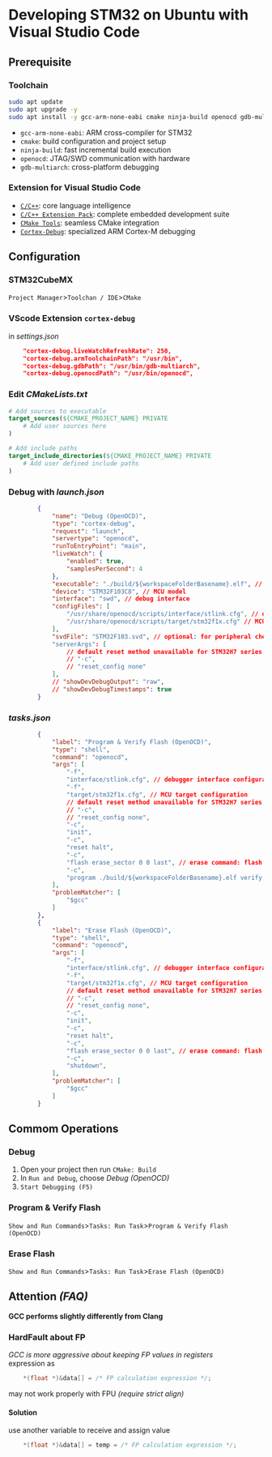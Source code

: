 # Developing STM32 on Ubuntu with Visual Studio Code
## Prerequisite
### Toolchain
```bash
sudo apt update
sudo apt upgrade -y
sudo apt install -y gcc-arm-none-eabi cmake ninja-build openocd gdb-multiarch
```
- `gcc-arm-none-eabi`: ARM cross-compiler for STM32
- `cmake`: build configuration and project setup
- `ninja-build`: fast incremental build execution
- `openocd`: JTAG/SWD communication with hardware
- `gdb-multiarch`: cross-platform debugging
### Extension for Visual Studio Code
- [`C/C++`](https://marketplace.visualstudio.com/items?itemName=ms-vscode.cpptools): core language intelligence
- [`C/C++ Extension Pack`](https://marketplace.visualstudio.com/items?itemName=ms-vscode.cpptools-extension-pack): complete embedded development suite
- [`CMake Tools`](https://marketplace.visualstudio.com/items?itemName=ms-vscode.cmake-tools): seamless CMake integration
- [`Cortex-Debug`](https://marketplace.visualstudio.com/items?itemName=marus25.cortex-debug): specialized ARM Cortex-M debugging
## Configuration
### STM32CubeMX
`Project Manager`>`Toolchan / IDE`>`CMake`
### VScode Extension `cortex-debug`
in *settings.json*
```json
    "cortex-debug.liveWatchRefreshRate": 250,
    "cortex-debug.armToolchainPath": "/usr/bin",
    "cortex-debug.gdbPath": "/usr/bin/gdb-multiarch",
    "cortex-debug.openocdPath": "/usr/bin/openocd",
```
### Edit *CMakeLists.txt*
```cmake
# Add sources to executable
target_sources(${CMAKE_PROJECT_NAME} PRIVATE
    # Add user sources here
)

# Add include paths
target_include_directories(${CMAKE_PROJECT_NAME} PRIVATE
    # Add user defined include paths
)
```
### Debug with *launch.json*
```json
        {
            "name": "Debug (OpenOCD)",
            "type": "cortex-debug",
            "request": "launch",
            "servertype": "openocd",
            "runToEntryPoint": "main",
            "liveWatch": {
                "enabled": true,
                "samplesPerSecond": 4
            },
            "executable": "./build/${workspaceFolderBasename}.elf", // ELF file path
            "device": "STM32F103C8", // MCU model
            "interface": "swd", // debug interface
            "configFiles": [
                "/usr/share/openocd/scripts/interface/stlink.cfg", // debugger interface configuration
                "/usr/share/openocd/scripts/target/stm32f1x.cfg" // MCU target configuration
            ],
            "svdFile": "STM32F103.svd", // optional: for peripheral check
            "serverArgs": [
                // default reset method unavailable for STM32H7 series        
                // "-c",
                // "reset_config none"
            ],
            // "showDevDebugOutput": "raw",
            // "showDevDebugTimestamps": true
        }
```
### *tasks.json*
```json
        {
            "label": "Program & Verify Flash (OpenOCD)",
            "type": "shell",
            "command": "openocd",
            "args": [
                "-f",
                "interface/stlink.cfg", // debugger interface configuration
                "-f",
                "target/stm32f1x.cfg", // MCU target configuration
                // default reset method unavailable for STM32H7 series        
                // "-c",
                // "reset_config none",
                "-c",
                "init",
                "-c",
                "reset halt",
                "-c", 
                "flash erase_sector 0 0 last", // erase command: flash erase_sector <bank> <first_sector> <last_sector>
                "-c",
                "program ./build/${workspaceFolderBasename}.elf verify reset exit",
            ],
            "problemMatcher": [
                "$gcc"
            ]
        },
        {
            "label": "Erase Flash (OpenOCD)",
            "type": "shell",
            "command": "openocd",
            "args": [
                "-f",
                "interface/stlink.cfg", // debugger interface configuration
                "-f",
                "target/stm32f1x.cfg", // MCU target configuration
                // default reset method unavailable for STM32H7 series        
                // "-c",
                // "reset_config none",
                "-c",
                "init",
                "-c",
                "reset halt",
                "-c",
                "flash erase_sector 0 0 last", // erase command: flash erase_sector <bank> <first_sector> <last_sector>
                "-c",
                "shutdown",
            ],
            "problemMatcher": [
                "$gcc"
            ]
        }
```
## Commom Operations
### Debug
1. Open your project then run `CMake: Build`
2. In `Run and Debug`, choose *Debug (OpenOCD)*
3. `Start Debugging (F5)`
### Program & Verify Flash
`Show and Run Commands`>`Tasks: Run Task`>`Program & Verify Flash (OpenOCD)`
### Erase Flash
`Show and Run Commands`>`Tasks: Run Task`>`Erase Flash (OpenOCD)`
## Attention *(FAQ)*
**GCC performs slightly differently from Clang**
### HardFault about FP
*GCC is more aggressive about keeping FP values in registers*  
expression as
```C
    *(float *)&data[] = /* FP calculation expression */;
```
may not work properly with FPU *(require strict align)*
#### Solution
use another variable to receive and assign value
```C
    *(float *)&data[] = temp = /* FP calculation expression */;
```
